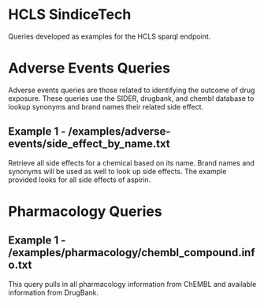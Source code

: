 HCLS SindiceTech
================

Queries developed as examples for the HCLS sparql endpoint.

Adverse Events Queries
======================
 
Adverse events queries are those related to identifying the outcome of drug exposure.
These queries use the SIDER, drugbank, and chembl database to lookup synonyms and brand
names their related side effect.


Example 1 - /examples/adverse-events/side_effect_by_name.txt
------------------------------------------------------------

Retrieve all side effects for a chemical based on its name. Brand names and
synonyms will be used as well to look up side effects. The example provided
looks for all side effects of aspirin.

Pharmacology Queries
=====================

Example 1 - /examples/pharmacology/chembl_compound.info.txt
-----------------------------------------------------------

This query pulls in all pharmacology information from ChEMBL and available
information from DrugBank.
